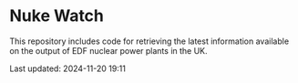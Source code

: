 # Nuke Watch

This repository includes code for retrieving the latest information available on the output of EDF nuclear power plants in the UK.

Last updated: 2024-11-20 19:11